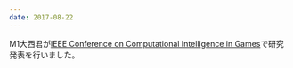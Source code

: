 ```yaml
---
date: 2017-08-22
---
```

M1大西君が<a href="http://www.cig2017.com/">IEEE Conference on Computational Intelligence in Games</a>で研究発表を行いました。 
